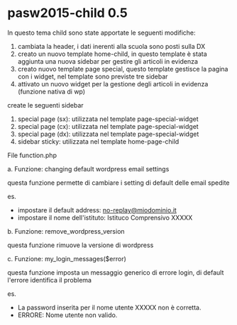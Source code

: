 pasw2015-child 0.5
==============

In questo tema child sono state apportate le seguenti modifiche:

1. cambiata la header, i dati inerenti alla scuola sono posti sulla DX
2. creato un nuovo template home-child, in questo template è stata aggiunta una nuova sidebar per gestire gli articoli in evidenza
3. creato nuovo template page special, questo template gestisce la pagina con i widget, nel template sono previste tre sidebar
4. attivato un nuovo widget per la gestione degli articoli in evidenza (funzione nativa di wp)


create le seguenti sidebar

1. special page (sx): utilizzata nel template page-special-widget
2. special page (cx): utilizzata nel template page-special-widget
3. special page (dx): utilizzata nel template page-special-widget
4. sidebar sticky: utilizzata nel template home-page-child

File function.php

a. Funzione: changing default wordpress email settings

questa funzione permette di cambiare i setting di default delle email spedite

es.
 - impostare il default address: no-replay@miodominio.it
 - impostare il nome dell'istituto: Istituco Comprensivo XXXXX

b. Funzione: remove_wordpress_version

questa funzione rimuove la versione di wordpress

c. Funzione: my_login_messages($error)

questa funzione imposta un messaggio generico di errore login, di default l'errore identifica il problema 

es.
 - La password inserita per il nome utente XXXXX non è corretta.
 - ERRORE: Nome utente non valido.
